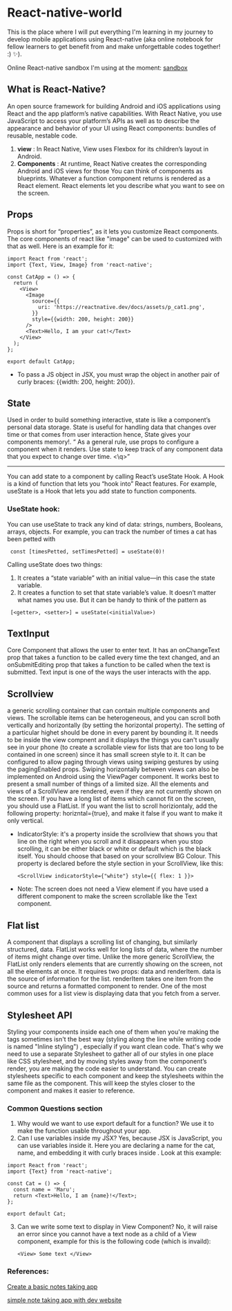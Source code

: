 # React-native-world
This is the place where I will put everything I'm learning in my journey to develop mobile applications using React-native (aka online notebook for fellow learners to get benefit from and make unforgettable codes together! :) ✨). 

Online React-native sandbox I'm using at the moment:
[sandbox](https://codesandbox.io/p/sandbox/react-native-q4qymyp2l6) 

## What is React-Native? 
An open source framework for building Android and iOS applications using React and the app platform’s native capabilities. With React Native, you use JavaScript to access your platform’s APIs as well as to describe the appearance and behavior of your UI using React components: bundles of reusable, nestable code. 
1. __view__ : In React Native, View uses Flexbox for its children’s layout in Android. 
2. __Components__ : At runtime, React Native creates the corresponding Android and iOS views for those You can think of components as blueprints. Whatever a function component returns is rendered as a React element. React elements let you describe what you want to see on the screen.

## Props
Props is short for “properties”, as it lets you customize React components. The core components of react like "image" can be used to customized with that as well. Here is an example for it:
```
import React from 'react';
import {Text, View, Image} from 'react-native';

const CatApp = () => {
  return (
    <View>
      <Image
        source={{
          uri: 'https://reactnative.dev/docs/assets/p_cat1.png',
        }}
        style={{width: 200, height: 200}}
      />
      <Text>Hello, I am your cat!</Text>
    </View>
  );
};

export default CatApp; 
```
- To pass a JS object in JSX, you must wrap the object in another pair of curly braces: {{width: 200, height: 200}}. 

## State
Used in order to build something interactive, state is like a component’s personal data storage. State is useful for handling data that changes over time or that comes from user interaction hence, State gives your components memory!. 
<q> As a general rule, use props to configure a component when it renders. Use state to keep track of any component data that you expect to change over time. <\q>
___
You can add state to a component by calling React’s useState Hook. A Hook is a kind of function that lets you “hook into” React features. For example, useState is a Hook that lets you add state to function components.
### UseState hook:
You can use useState to track any kind of data: strings, numbers, Booleans, arrays, objects. For example, you can track the number of times a cat has been petted with
```
 const [timesPetted, setTimesPetted] = useState(0)!
```
Calling useState does two things:

1. It creates a “state variable” with an initial value—in this case the state variable. 
2. It creates a function to set that state variable’s value.
It doesn’t matter what names you use. But it can be handy to think of the pattern as
```
 [<getter>, <setter>] = useState(<initialValue>)
```
 ## TextInput
Core Component that allows the user to enter text. It has an onChangeText prop that takes a function to be called every time the text changed, and an onSubmitEditing prop that takes a function to be called when the text is submitted. Text input is one of the ways the user interacts with the app.

## Scrollview
a generic scrolling container that can contain multiple components and views. The scrollable items can be heterogeneous, and you can scroll both vertically and horizontally (by setting the horizontal property). The setting of a particular highet should be done in every parent by bounding it. It needs to be inside the view compnent and it displays the things you can't usually see in your phone (to create a scrollable view for lists that are too long to be contained in one screen) since it has small screen style to it. 
It can be configured to allow paging through views using swiping gestures by using the pagingEnabled props. Swiping horizontally between views can also be implemented on Android using the ViewPager component. It works best to present a small number of things of a limited size. All the elements and views of a ScrollView are rendered, even if they are not currently shown on the screen. If you have a long list of items which cannot fit on the screen, you should use a FlatList. 
If you want the list to scroll horiziontaly, add the following property: horizntal={true}, and make it false if you want to make it only vertical.
- IndicatorStyle: it's a property inside the scrollview that shows you that line on the right when you scroll and it disappears when you stop scrolling, it can be either black or white or default which is the black itself. You should choose that based on your scrollview BG Colour. This property is declared before the style section in your ScrollView, like this:

  ``` <ScrollView indicatorStyle={"white"} style={{ flex: 1 }}> ```
- Note: The screen does not need a View element if you have used a different component to make the screen scrollable like the Text component.
  
## Flat list
A component that displays a scrolling list of changing, but similarly structured, data. FlatList works well for long lists of data, where the number of items might change over time. Unlike the more generic ScrollView, the FlatList only renders elements that are currently showing on the screen, not all the elements at once. It requires two props: data and renderItem. data is the source of information for the list. renderItem takes one item from the source and returns a formatted component to render. One of the most common uses for a list view is displaying data that you fetch from a server.

## Stylesheet API
Styling your components inside each one of them when you're making the tags sometimes isn't the best way (styling along the line while writing code is named "Inline styling") , especially if you want clean code. That's why we need to use a separate Stylesheet to gather all of our styles in one place like CSS stylesheet, and by moving styles away from the component’s render, you are making the code easier to understand. 
You can create stylesheets specific to each component and keep the stylesheets within the same file as the component. This will keep the styles closer to the component and makes it easier to reference.

### Common Questions section
1. Why would we want to use export default for a function?
We use it to make the function usable throughout your app. 
2. Can I use variables inside my JSX? 
Yes, because JSX is JavaScript, you can use variables inside it. Here you are declaring a name for the cat, name, and embedding it with curly braces inside <Text>. Look at this example:
```
import React from 'react';
import {Text} from 'react-native';

const Cat = () => {
  const name = 'Maru';
  return <Text>Hello, I am {name}!</Text>;
};

export default Cat; 
```
3. Can we write some text to display in View Component?
   No, it will raise an error since you cannot have a text node as a child of a View component, example for this is the following code (which is invaild):
   ```
   <View> Some text </View>
   ```

### References:
[Create a basic notes taking app](https://www.geeksforgeeks.org/how-to-create-a-basic-notes-app-using-react-native/)

[simple note taking app with dev website](https://dev.to/kartikbudhraja/building-a-simple-note-taking-app-with-react-2g2k) 
